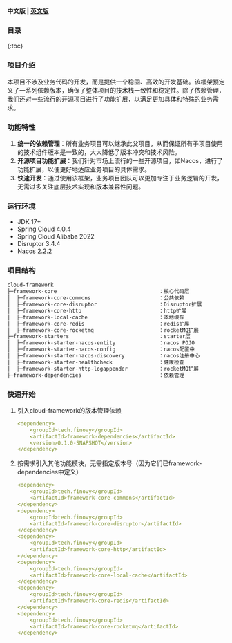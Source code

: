 **中文版 | [英文版](README.md)**

### 目录

{:toc}

### 项目介绍

本项目不涉及业务代码的开发，而是提供一个稳固、高效的开发基础。该框架预定义了一系列依赖版本，确保了整体项目的技术栈一致性和稳定性。除了依赖管理，我们还对一些流行的开源项目进行了功能扩展，以满足更加具体和特殊的业务需求。

### 功能特性

1. **统一的依赖管理**：所有业务项目可以继承此父项目，从而保证所有子项目使用的技术组件版本是一致的，大大降低了版本冲突和技术风险。
2. **开源项目功能扩展**：我们针对市场上流行的一些开源项目，如Nacos，进行了功能扩展，以便更好地适应业务项目的具体需求。
3. **快速开发**：通过使用该框架，业务项目团队可以更加专注于业务逻辑的开发，无需过多关注底层技术实现和版本兼容性问题。

### 运行环境

- JDK 17+
- Spring Cloud 4.0.4
- Spring Cloud Alibaba 2022
- Disruptor 3.4.4
- Nacos 2.2.2

### 项目结构

```tex
cloud-framework                            
├─framework-core                                 ：核心代码层
│  ├─framework-core-commons                      ：公共依赖
│  ├─framework-core-disruptor                    ：Disruptor扩展
│  ├─framework-core-http                         ：http扩展
│  ├─framework-local-cache                       ：本地缓存
│  ├─framework-core-redis                        ：redis扩展
│  ├─framework-core-rocketmq                     ：rocketMQ扩展
├─framework-starters                             ：starter层
│  ├─framework-starter-nacos-entity              ：nacos POJO
│  ├─framework-starter-nacos-config              ：nacos配置中
│  ├─framework-starter-nacos-discovery           ：nacos注册中心
│  ├─framework-starter-healthcheck               ：健康检查
│  ├─framework-starter-http-logappender          ：rocketMQ扩展
├─framework-dependencies                         ：依赖管理
```

### 快速开始

1. 引入cloud-framework的版本管理依赖

   ```yaml
   <dependency>
       <groupId>tech.finovy</groupId>
       <artifactId>framework-dependencies</artifactId>
       <version>0.1.0-SNAPSHOT</version>
   </dependency>
   ```

2. 按需求引入其他功能模块，无需指定版本号（因为它们已framework-dependencies中定义）

   ```yaml
   <dependency>
       <groupId>tech.finovy</groupId>
       <artifactId>framework-core-commons</artifactId>
   </dependency>
   <dependency>
       <groupId>tech.finovy</groupId>
       <artifactId>framework-core-disruptor</artifactId>
   </dependency>
   <dependency>
       <groupId>tech.finovy</groupId>
       <artifactId>framework-core-http</artifactId>
   </dependency>
   <dependency>
       <groupId>tech.finovy</groupId>
       <artifactId>framework-core-local-cache</artifactId>
   </dependency>
   <dependency>
       <groupId>tech.finovy</groupId>
       <artifactId>framework-core-redis</artifactId>
   </dependency>
   <dependency>
       <groupId>tech.finovy</groupId>
       <artifactId>framework-core-rocketmq</artifactId>
   </dependency>
   ```
